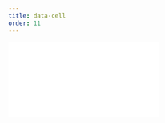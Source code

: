 ```yaml
---
title: data-cell
order: 11
---
```


<embed src="@/docs/common/custom/dataCellCallback.zh.md"></embed>
